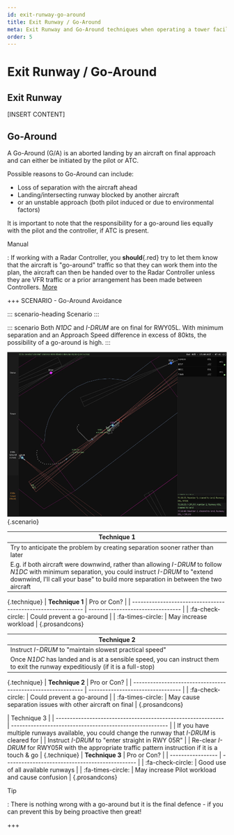 ```yaml
---
id: exit-runway-go-around
title: Exit Runway / Go-Around
meta: Exit Runway and Go-Around techniques when operating a tower facility within Infinite Flight.
order: 5
---
```




# Exit Runway / Go-Around



## Exit Runway

[INSERT CONTENT]



## Go-Around

A Go-Around (G/A) is an aborted landing by an aircraft on final approach and can either be initiated by the pilot or ATC.



Possible reasons to Go-Around can include:



- Loss of separation with the aircraft ahead
- Landing/intersecting runway blocked by another aircraft
- or an unstable approach (both pilot induced or due to environmental factors)



It is important to note that the responsibility for a go-around lies equally with the pilot and the controller, if ATC is present.



Manual

: If working with a Radar Controller, you **should**{.red} try to let them know that the aircraft is "go-around" traffic so that they can work them into the plan, the aircraft can then be handed over to the Radar Controller unless they are VFR traffic or a prior arrangement has been made between Controllers. [More](/guide/atc-manual/3.-tower/3.5-exit-runway-go-around#3.5.4)



+++ SCENARIO - Go-Around Avoidance

::: scenario-heading
Scenario
:::

::: scenario
Both *N1DC* and *I-DRUM* are on final for RWY05L. With minimum separation and an Approach Speed difference in excess of 80kts, the possibility of a go-around is high.
::: 

![](_images/manual/screens/atcg-pw-go-around.jpg){.scenario}

| Technique 1                                                 |
| ------------------------------------------------------------|
| Try to anticipate the problem by creating separation sooner rather than later |
| E.g. if both aircraft were downwind, rather than allowing *I-DRUM* to follow *N1DC* with minimum separation, you could instruct *I-DRUM* to "extend downwind, I'll call your base" to build more separation in between the two aircraft |
{.technique}
| **Technique 1** | Pro or Con?                       |
| ------------------------------------------------------------ | --------------------------------- |
| :fa-check-circle: | Could prevent a go-around |
| :fa-times-circle: | May increase workload |
{.prosandcons}




| Technique 2                                                  |
| ------------------------------------------------------------ |
| Instruct *I-DRUM* to "maintain slowest practical speed"      |
| Once *N1DC* has landed and is at a sensible speed, you can instruct them to exit the runway expeditiously (if it is a full-stop) |
{.technique}
| **Technique 2** | Pro or Con?                       |
| ------------------------------------------------------------ | --------------------------------- |
| :fa-check-circle: | Could prevent a go-around |
| :fa-times-circle: | May cause separation issues with other aircraft on final |
{.prosandcons}




| Technique 3                                                  |
| ------------------------------------------------------------ | -------------------------------------------------------- |
| If you have multiple runways available, you could change the runway that *I-DRUM* is cleared for |
| Instruct *I-DRUM* to "enter straight in RWY 05R"             |
| Re-clear *I-DRUM* for RWY05R with the appropriate traffic pattern instruction if it is a touch & go |
{.technique}
| **Technique 3**   | Pro or Con?                                     |
| ----------------- | ----------------------------------------------- |
| :fa-check-circle: | Good use of all available runways               |
| :fa-times-circle: | May increase Pilot workload and cause confusion |
{.prosandcons}



Tip

: There is nothing wrong with a go-around but it is the final defence - if you can prevent this by being proactive then great! 

+++
